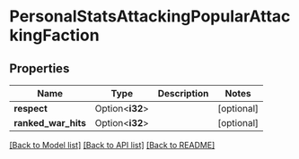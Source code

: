 # PersonalStatsAttackingPopularAttackingFaction

## Properties

Name | Type | Description | Notes
------------ | ------------- | ------------- | -------------
**respect** | Option<**i32**> |  | [optional]
**ranked_war_hits** | Option<**i32**> |  | [optional]

[[Back to Model list]](../README.md#documentation-for-models) [[Back to API list]](../README.md#documentation-for-api-endpoints) [[Back to README]](../README.md)


